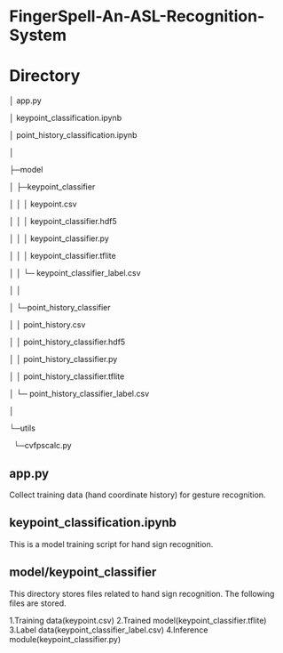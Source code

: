 # FingerSpell-An-ASL-Recognition-System

# Directory

│  app.py

│  keypoint\_classification.ipynb

│  point\_history\_classification.ipynb

│  

├─model

│  ├─keypoint\_classifier

│  │  │  keypoint.csv

│  │  │  keypoint\_classifier.hdf5

│  │  │  keypoint\_classifier.py

│  │  │  keypoint\_classifier.tflite

│  │  └─ keypoint\_classifier\_label.csv

│  │          

│  └─point\_history\_classifier

│      │  point\_history.csv

│      │  point\_history\_classifier.hdf5

│      │  point\_history\_classifier.py

│      │  point\_history\_classifier.tflite

│      └─ point\_history\_classifier\_label.csv

│          

└─utils

&nbsp;   └─cvfpscalc.py

## app.py

Collect training data (hand coordinate history) for gesture recognition.

## keypoint\_classification.ipynb

This is a model training script for hand sign recognition.

## model/keypoint\_classifier

This directory stores files related to hand sign recognition.
The following files are stored.

1.Training data(keypoint.csv)
2.Trained model(keypoint\_classifier.tflite)
3.Label data(keypoint\_classifier\_label.csv)
4.Inference module(keypoint\_classifier.py)

